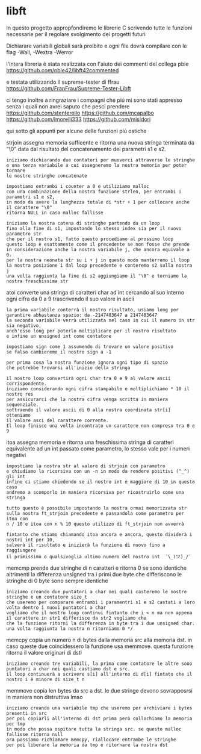 # libft

In questo progetto appropfondiremo le librerie C scrivendo tutte le funzioni
necessarie per il regolare svolgimento dei progetti futuri

Dichiarare variabili globali sarà proibito e ogni file dovrà compilare con le flag  -Wall, -Wextra -Werror

l'intera libreria è stata realizzata con l'aiuto dei commenti del collega pbie
https://github.com/pbie42/libft42commented

e testata utilizzando il supreme-tester di ffrau
https://github.com/FranFrau/Supreme-Tester-Libft

ci tengo inoltre a ringraziare i compagni che piú mi sono stati appresso
senza i quali non avrei saputo che pesci prendere
https://github.com/stenterello
https://github.com/mcapalbo	
https://github.com/lmorelli333
https://github.com/misidori

qui sotto gli appunti per alcune delle funzioni piú ostiche

strjoin assegna memoria sufficente e ritorna una nuova stringa terminata da "\0" data dal risultato 
del concatenamento dei parametri s1 e s2.

	iniziamo dichiarando due contatori per muoverci attraverso le stringhe
	e una terza variabile a cui assegneremo la nostra memoria per poter tornare
	le nostre stringhe concatenate
	
	impostiamo entrambi i counter a 0 e utiliziamo malloc
	con una combinazione della nostra funzione strlen, per entrambi i parametri s1 e s2,	
	in modo da avere la lunghezza totale di *str + 1 per collocare anche il carattere "\0"
	ritorna NULL in caso malloc fallisse
	
	iniziamo la nostra catena di stringhe partendo da un loop
	fino alla fine di s1, impostando lo stesso index sia per il nuovo parametro str
	che per il nostro s1, fatto questo procediamo al prossimo loop
	questo loop è esattamente come il precedente se non fosse che prende
	in considerazione anche la nostra variabile j, che ancora equivale a 0.
	per la nostra neonata str su i + j in questo modo manterremo il loop
	la nostra posizione i dal loop precedente e conteremo s2 sulla nostra j
	una volta raggiunta la fine di s2 aggiungiamo il "\0" e torniamo la nostra freschissima str   

atoi converte una stringa di caratteri char ad int cercando al suo interno
ogni cifra da 0 a 9 trascrivendo il suo valore in ascii	

	la prima variabile conterrà il nostro risultato, usiamo long per
	garantire abbastanza spazio: da -2147483647 a 2147483647
	la seconda variabile verrà utilizzata nel caso in cui il numero in str sia negativo,
	anch'esso long per poterlo moltiplicare per il nostro risultato
	e infine un unsigned int come contatore
	
	impostiamo sign come 1 assumendo di trovare un valore positivo
	se falso cambieremo il nostro sign a -1
	
	per prima cosa la nostra funzione ignora ogni tipo di spazio
	che potrebbe trovarsi all'inizio della stringa
	
	il nostro loop convertirà ogni char tra 0 e 9 al valore ascii corrispondente.
	iniziamo considerando ogni cifra stampabile e moltiplichiamo * 10 il nostro res
	per assicurarci che la nostra cifra venga scritta in maniera sequenziale.
	sottraendo il valore ascii di 0 alla nostra coordinata str[i] otteniamo
	il valore asci del carattere corrente.
	Il loop finisce una volta incontrato un carattere non compreso tra 0 e 9

itoa assegna memoria e ritorna una freschissima stringa di caratteri equivalente 
ad un int passato come parametro, lo stesso vale per i numeri negativi 
	
	impostiamo la nostra str al valore di strjoin con parametro
	e chiudiamo la ricorsiva con un -n in modo da rendere positivi (^_^) gli int
	infine ci stiamo chiedendo se il nostro int è maggiore di 10 in questo caso
	andremo a scomporlo in maniera ricorsiva per ricostruirlo come una stringa
	
	tutto questo è possibile impostando la nostra ormai memorizzata str
	sulla nostra ft_strjoin precedente e passandola come parametro per itoa con
	n / 10 e itoa con n % 10 questo utilizzo di ft_strjoin non avverrà	
	
	fintanto che stiamo chiamando itoa ancora e ancora, questo dividerà i nostri int per 10,
	salverà il risultato e inizierà la funzione di nuovo fino a raggiungere
	il primissimo o qualsivoglia ultimo numero del nostro int  ¯\_(ツ)_/¯  

memcmp prende due stringhe di n caratteri e ritorna 0 se sono identiche
altrimenti la differenza unsigned tra i primi due byte che differiscono
le stringhe di 0 byte sono sempre identiche

	iniziamo creando due puntatori a char nei quali casteremo le nostre stringhe e un contatore size_t
	che useremo per comparare entrambi i paramentri s1 e s2 castati a loro volta dentro i nuovi puntatori a char
 	vogliamo che il nostro loop continui fintanto che i < n ma non appena il carattere in str1 differisce da str2 vogliamo che
  	che la funzione ritorni la differenza in byte tra i due unsigned char.
  	una volta raggiunta la nostra n ritorniamo 0 */

memcpy copia un numero n di bytes dalla memoria src alla memoria dst.
in caso queste due coincidessero la funzione usa memmove.
questa funzione ritorna il valore originari di dstl

	iniziamo creando tre variabili, la prima come contatore le altre sono puntatori a char nei quali castiamo dst e src.
	il loop continuerà a scrivere s[i] all'interno di d[i] fintato che il nostro i è minore di size_t n 

memmove copia len bytes da src a dst.
le due stringe devono sovrapposrsi in maniera non distruttiva lmao

	iniziamo creando una variabile tmp che useremo per archiviare i bytes presenti in src
	per poi copiarli all'interno di dst prima però collochiamo la memoria per tmp
	in modo che possa ospitare tutta la stringa src. se questo malloc fallisse ritorna null
	ora possiamo richiamare memcpy, riallocare entrambe le stringhe
	per poi liberare la memoria da tmp e ritornare la nostra dst




